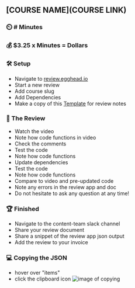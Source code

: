 ##  [COURSE NAME](COURSE LINK)

### ⏲️ # Minutes
### 💰 $3.25 x Minutes = Dollars

### 🛠 Setup
- Navigate to [review.egghead.io](https://review.egghead.io/)
- Start a new review
- Add course slug
- Add Dependencies
- Make a copy of this [Template](https://goo.gl/NANbTB) for review notes

### 📖 The Review
- Watch the video
- Note how code functions in video
- Check the comments
- Test the code
- Note how code functions
- Update dependencies
- Test the code
- Note how code functions
- Compare to video and pre-updated code
- Note any errors in the review app and doc
- Do not hesitate to ask any question at any time! 

### 🏆 Finished
- Navigate to the content-team slack channel
- Share your review document
- Share a snippet of the review app json output
- Add the review to your invoice 

### 💻 Copying the JSON
- hover over "items"
- click the clipboard icon
![image of copying](https://cl.ly/a8e082a72a1b/%255B30d2a1fdc29fdf4fea98725e10d63389%255D_Image%2525202019-01-10%252520at%25252012.56.16%252520PM.png)
